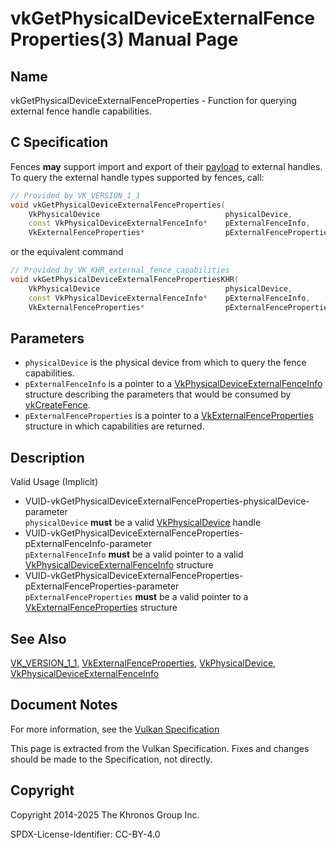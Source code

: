# vkGetPhysicalDeviceExternalFenceProperties(3) Manual Page

## Name

vkGetPhysicalDeviceExternalFenceProperties - Function for querying external fence handle capabilities.



## [](#_c_specification)C Specification

Fences **may** support import and export of their [payload](https://registry.khronos.org/vulkan/specs/latest/html/vkspec.html#synchronization-fences-payloads) to external handles. To query the external handle types supported by fences, call:

```c++
// Provided by VK_VERSION_1_1
void vkGetPhysicalDeviceExternalFenceProperties(
    VkPhysicalDevice                            physicalDevice,
    const VkPhysicalDeviceExternalFenceInfo*    pExternalFenceInfo,
    VkExternalFenceProperties*                  pExternalFenceProperties);
```

or the equivalent command

```c++
// Provided by VK_KHR_external_fence_capabilities
void vkGetPhysicalDeviceExternalFencePropertiesKHR(
    VkPhysicalDevice                            physicalDevice,
    const VkPhysicalDeviceExternalFenceInfo*    pExternalFenceInfo,
    VkExternalFenceProperties*                  pExternalFenceProperties);
```

## [](#_parameters)Parameters

- `physicalDevice` is the physical device from which to query the fence capabilities.
- `pExternalFenceInfo` is a pointer to a [VkPhysicalDeviceExternalFenceInfo](https://registry.khronos.org/vulkan/specs/latest/man/html/VkPhysicalDeviceExternalFenceInfo.html) structure describing the parameters that would be consumed by [vkCreateFence](https://registry.khronos.org/vulkan/specs/latest/man/html/vkCreateFence.html).
- `pExternalFenceProperties` is a pointer to a [VkExternalFenceProperties](https://registry.khronos.org/vulkan/specs/latest/man/html/VkExternalFenceProperties.html) structure in which capabilities are returned.

## [](#_description)Description

Valid Usage (Implicit)

- [](#VUID-vkGetPhysicalDeviceExternalFenceProperties-physicalDevice-parameter)VUID-vkGetPhysicalDeviceExternalFenceProperties-physicalDevice-parameter  
  `physicalDevice` **must** be a valid [VkPhysicalDevice](https://registry.khronos.org/vulkan/specs/latest/man/html/VkPhysicalDevice.html) handle
- [](#VUID-vkGetPhysicalDeviceExternalFenceProperties-pExternalFenceInfo-parameter)VUID-vkGetPhysicalDeviceExternalFenceProperties-pExternalFenceInfo-parameter  
  `pExternalFenceInfo` **must** be a valid pointer to a valid [VkPhysicalDeviceExternalFenceInfo](https://registry.khronos.org/vulkan/specs/latest/man/html/VkPhysicalDeviceExternalFenceInfo.html) structure
- [](#VUID-vkGetPhysicalDeviceExternalFenceProperties-pExternalFenceProperties-parameter)VUID-vkGetPhysicalDeviceExternalFenceProperties-pExternalFenceProperties-parameter  
  `pExternalFenceProperties` **must** be a valid pointer to a [VkExternalFenceProperties](https://registry.khronos.org/vulkan/specs/latest/man/html/VkExternalFenceProperties.html) structure

## [](#_see_also)See Also

[VK\_VERSION\_1\_1](https://registry.khronos.org/vulkan/specs/latest/man/html/VK_VERSION_1_1.html), [VkExternalFenceProperties](https://registry.khronos.org/vulkan/specs/latest/man/html/VkExternalFenceProperties.html), [VkPhysicalDevice](https://registry.khronos.org/vulkan/specs/latest/man/html/VkPhysicalDevice.html), [VkPhysicalDeviceExternalFenceInfo](https://registry.khronos.org/vulkan/specs/latest/man/html/VkPhysicalDeviceExternalFenceInfo.html)

## [](#_document_notes)Document Notes

For more information, see the [Vulkan Specification](https://registry.khronos.org/vulkan/specs/latest/html/vkspec.html#vkGetPhysicalDeviceExternalFenceProperties)

This page is extracted from the Vulkan Specification. Fixes and changes should be made to the Specification, not directly.

## [](#_copyright)Copyright

Copyright 2014-2025 The Khronos Group Inc.

SPDX-License-Identifier: CC-BY-4.0
